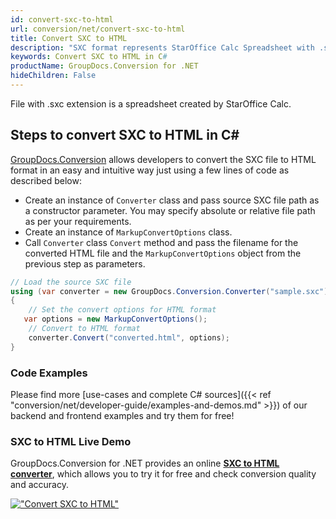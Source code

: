 ```yaml
---
id: convert-sxc-to-html
url: conversion/net/convert-sxc-to-html
title: Convert SXC to HTML
description: "SXC format represents StarOffice Calc Spreadsheet with .sxc extension. Learn how to convert SXC to HTML file programmatically in C# language using GroupDocs.Conversion for .NET library."
keywords: Convert SXC to HTML in C#
productName: GroupDocs.Conversion for .NET
hideChildren: False
---
```


File with .sxc extension is a spreadsheet created by StarOffice Calc.

## Steps to convert SXC to HTML in C#

[GroupDocs.Conversion](https://products.groupdocs.com/conversion/net) allows developers to convert the SXC file to HTML format in an easy and intuitive way just using a few lines of code as described below:

* Create an instance of `Converter` class and pass source SXC file path as a constructor parameter. You may specify absolute or relative file path as per your requirements. 
* Create an instance of `MarkupConvertOptions` class.
* Call `Converter` class `Convert` method and pass the filename for the converted HTML file and the `MarkupConvertOptions` object from the previous step as parameters.

```csharp
// Load the source SXC file
using (var converter = new GroupDocs.Conversion.Converter("sample.sxc"))
{
    // Set the convert options for HTML format
   var options = new MarkupConvertOptions();
    // Convert to HTML format
    converter.Convert("converted.html", options);
}
```

### Code Examples

Please find more [use-cases and complete C# sources]({{< ref "conversion/net/developer-guide/examples-and-demos.md" >}}) of our backend and frontend examples and try them for free!

### SXC to HTML Live Demo

GroupDocs.Conversion for .NET provides an online [**SXC to HTML converter**](https://products.groupdocs.app/conversion/sxc-to-html), which allows you to try it for free and check conversion quality and accuracy.

[!["Convert SXC to HTML"](conversion/net/images/convert-to-html/convert-sxc-to-html.png)](https://products.groupdocs.app/conversion/sxc-to-html)